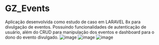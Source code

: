 # GZ_Events
 
Aplicação desenvolvida como estudo de caso em LARAVEL 8x para divulgação de eventos.
   Possuindo funcionalidades de autenticação de usuário, além do CRUD para manipulação dos eventos e dashboard para o dono do evento divulgado.
![image](https://user-images.githubusercontent.com/81825952/162549567-683c1409-0e2e-47c4-bac5-5c6f45c2e58e.png)
![image](https://user-images.githubusercontent.com/81825952/162549578-467b286d-ff0f-40c3-8643-133979a421fe.png)
![image](https://user-images.githubusercontent.com/81825952/162549594-c32f9170-e87b-4ae1-a9f7-ce1236cbd452.png)

